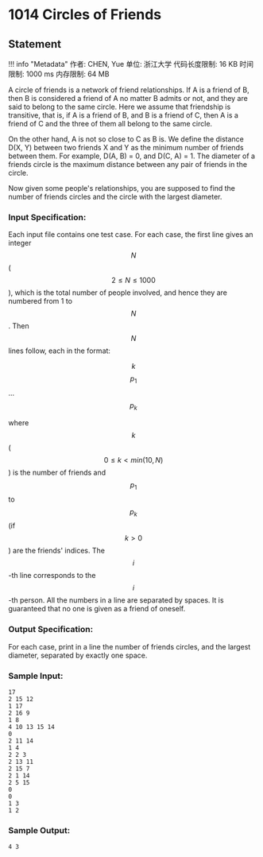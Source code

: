 
# 1014 Circles of Friends

## Statement

!!! info "Metadata"
    作者: CHEN, Yue
    单位: 浙江大学
    代码长度限制: 16 KB
    时间限制: 1000 ms
    内存限制: 64 MB

A circle of friends is a network of friend relationships. If A is a friend of B, then B is considered a friend of A no matter B admits or not, and they are said to belong to the same circle. Here we assume that friendship is transitive, that is, if A is a friend of B, and B is a friend of C, then A is a friend of C and the three of them all belong to the same circle.

On the other hand, A is not so close to C as B is. We define the distance D(X, Y) between two friends X and Y as the minimum number of friends between them. For example, D(A, B) = 0, and D(C, A) = 1. The diameter of a friends circle is the maximum distance between any pair of friends in the circle.

Now given some people's relationships, you are supposed to find the number of friends circles and the circle with the largest diameter.

### Input Specification:

Each input file contains one test case. For each case, the first line gives an integer $$N$$ ($$2 \le N \le 1000$$), which is the total number of people involved, and hence they are numbered from 1 to $$N$$. Then $$N$$ lines follow, each in the format:

$$k$$ $$p_1$$ ... $$p_k$$

where $$k$$ ($$0 \le k < min(10, N)$$) is the number of friends and $$p_1$$ to $$p_k$$ (if $$k>0$$) are the friends' indices. The $$i$$-th line corresponds to the $$i$$-th person. All the numbers in a line are separated by spaces. It is guaranteed that no one is given as a friend of oneself.

### Output Specification:

For each case, print in a line the number of friends circles, and the largest diameter, separated by exactly one space.

### Sample Input:
```plaintext
17
2 15 12
1 17
2 16 9
1 8
4 10 13 15 14
0
2 11 14
1 4
2 2 3
2 13 11
2 15 7
2 1 14
2 5 15
0
0
1 3
1 2
```

### Sample Output:
```plaintext
4 3
```



